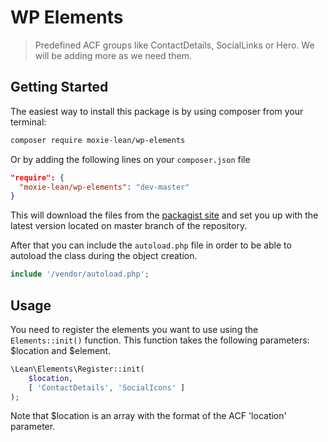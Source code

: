 # WP Elements

> Predefined ACF groups like ContactDetails, SocialLinks or Hero. We will be adding more as we need them.


## Getting Started

The easiest way to install this package is by using composer from your terminal:

```bash
composer require moxie-lean/wp-elements
```

Or by adding the following lines on your `composer.json` file

```json
"require": {
  "moxie-lean/wp-elements": "dev-master"
}
```

This will download the files from the [packagist site](https://packagist.org/packages/moxie-lean/wp-elements)
and set you up with the latest version located on master branch of the repository.

After that you can include the `autoload.php` file in order to
be able to autoload the class during the object creation.

```php
include '/vendor/autoload.php';
```


## Usage

You need to register the elements you want to use using the ```Elements::init()``` function. This function takes the following parameters: $location and $element.

```php
\Lean\Elements\Register::init(
	$location,
	[ 'ContactDetails', 'SocialIcons' ]
);
```

Note that $location is an array with the format of the ACF 'location' parameter.
